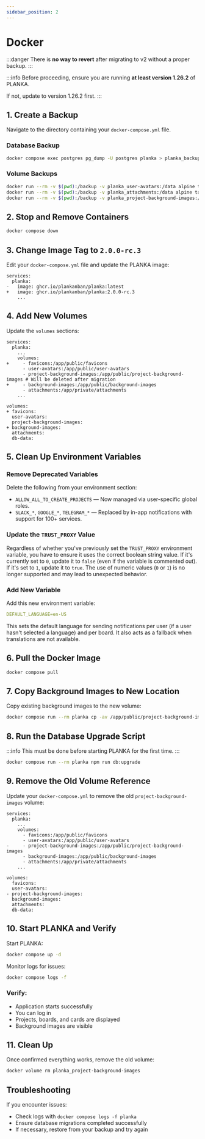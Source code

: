```yaml
---
sidebar_position: 2
---
```


# Docker

:::danger
There is **no way to revert** after migrating to v2 without a proper backup.
:::

:::info
Before proceeding, ensure you are running **at least version 1.26.2** of PLANKA.

If not, update to version 1.26.2 first.
:::

## 1. Create a Backup

Navigate to the directory containing your `docker-compose.yml` file.

### Database Backup

```bash
docker compose exec postgres pg_dump -U postgres planka > planka_backup_$(date +%Y%m%d).sql
```

### Volume Backups

```bash
docker run --rm -v $(pwd):/backup -v planka_user-avatars:/data alpine tar -czvf /backup/user-avatars.tar.gz -C /data .
docker run --rm -v $(pwd):/backup -v planka_attachments:/data alpine tar -czvf /backup/attachments.tar.gz -C /data .
docker run --rm -v $(pwd):/backup -v planka_project-background-images:/data alpine tar -czvf /backup/project-background-images.tar.gz -C /data .
```

## 2. Stop and Remove Containers

```bash
docker compose down
```

## 3. Change Image Tag to `2.0.0-rc.3`

Edit your `docker-compose.yml` file and update the PLANKA image:

```
services:
  planka:
-   image: ghcr.io/plankanban/planka:latest
+   image: ghcr.io/plankanban/planka:2.0.0-rc.3
    ...
```

## 4. Add New Volumes

Update the `volumes` sections:

```
services:
  planka:
    ...
    volumes:
+     - favicons:/app/public/favicons
      - user-avatars:/app/public/user-avatars
      - project-background-images:/app/public/project-background-images # Will be deleted after migration
+     - background-images:/app/public/background-images
      - attachments:/app/private/attachments
    ...

volumes:
+ favicons:
  user-avatars:
  project-background-images:
+ background-images:
  attachments:
  db-data:
```

## 5. Clean Up Environment Variables

### Remove Deprecated Variables

Delete the following from your environment section:

* `ALLOW_ALL_TO_CREATE_PROJECTS` — Now managed via user-specific global roles.
* `SLACK_*`, `GOOGLE_*`, `TELEGRAM_*` — Replaced by in-app notifications with support for 100+ services.

### Update the `TRUST_PROXY` Value

Regardless of whether you've previously set the `TRUST_PROXY` environment variable, you have to ensure it uses the correct boolean string value. If it's currently set to `0`, update it to `false` (even if the variable is commented out). If it's set to `1`, update it to `true`. The use of numeric values (`0` or `1`) is no longer supported and may lead to unexpected behavior.

### Add New Variable

Add this new environment variable:

```yaml
DEFAULT_LANGUAGE=en-US
```

This sets the default language for sending notifications per user (if a user hasn't selected a language) and per board. It also acts as a fallback when translations are not available.

## 6. Pull the Docker Image

```bash
docker compose pull
```

## 7. Copy Background Images to New Location

Copy existing background images to the new volume:

```bash
docker compose run --rm planka cp -av /app/public/project-background-images/. /app/public/background-images
```

## 8. Run the Database Upgrade Script

:::info
This must be done before starting PLANKA for the first time.
:::

```bash
docker compose run --rm planka npm run db:upgrade
```

## 9. Remove the Old Volume Reference

Update your `docker-compose.yml` to remove the old `project-background-images` volume:

```
services:
  planka:
    ...
    volumes:
      - favicons:/app/public/favicons
      - user-avatars:/app/public/user-avatars
-     - project-background-images:/app/public/project-background-images
      - background-images:/app/public/background-images
      - attachments:/app/private/attachments
    ...

volumes:
  favicons:
  user-avatars:
- project-background-images:
  background-images:
  attachments:
  db-data:
```

## 10. Start PLANKA and Verify

Start PLANKA:

```bash
docker compose up -d
```

Monitor logs for issues:

```bash
docker compose logs -f
```

### Verify:

- Application starts successfully
- You can log in
- Projects, boards, and cards are displayed
- Background images are visible

## 11. Clean Up

Once confirmed everything works, remove the old volume:

```bash
docker volume rm planka_project-background-images
```

## Troubleshooting

If you encounter issues:

- Check logs with `docker compose logs -f planka`
- Ensure database migrations completed successfully
- If necessary, restore from your backup and try again
